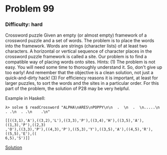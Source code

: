 # Problem 99
### Difficulty: hard
Crossword puzzle
Given an empty (or almost empty) framework of a crossword puzzle and a set of words. The problem is to place the words into the framework.
Words are strings (character lists) of at least two characters. A horizontal or vertical sequence of character places in the crossword puzzle framework is called a site. Our problem is to find a compatible way of placing words onto sites.
Hints: (1) The problem is not easy. You will need some time to thoroughly understand it. So, don't give up too early! And remember that the objective is a clean solution, not just a quick-and-dirty hack!
(3) For efficiency reasons it is important, at least for larger puzzles, to sort the words and the sites in a particular order. For this part of the problem, the solution of P28 may be very helpful. 

Example in Haskell:

```
λ> solve $ readCrossword "ALPHA\nARES\nPOPPY\n\n  .  \n  .  \n.....\n  . .\n  . .\n    .\n"

[[((3,1),'A'),((3,2),'L'),((3,3),'P'),((3,4),'H'),((3,5),'A'),((1,3),'P'),((2,3)
,'O'),((3,3),'P'),((4,3),'P'),((5,3),'Y'),((3,5),'A'),((4,5),'R'),((5,5),'E'),((
6,5),'S')]]
```
[Solution](https://wiki.haskell.org/99_questions/Solutions/99)
